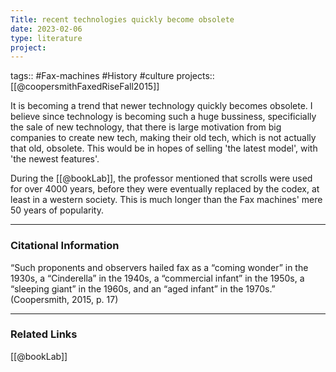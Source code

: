 ```yaml
---
Title: recent technologies quickly become obsolete
date: 2023-02-06
type: literature
project:
---
```

tags:: #Fax-machines #History #culture 
projects::[[@coopersmithFaxedRiseFall2015]]

It is becoming a trend that newer technology quickly becomes obsolete. I believe since technology is becoming such a huge bussiness, specificially the sale of new technology, that there is large motivation from big companies to create new tech, making their old tech, which is not actually that old, obsolete. This would be in hopes of selling 'the latest model', with 'the newest features'. 

During the [[@bookLab]], the professor mentioned that scrolls were used for over 4000 years, before they were eventually replaced by the codex, at least in a western society. This is much longer than the Fax machines' mere 50 years of popularity. 

---
### Citational Information

“Such proponents and observers hailed fax as a “coming wonder” in the 1930s, a “Cinderella” in the 1940s, a “commercial infant” in the 1950s, a “sleeping giant” in the 1960s, and an “aged infant” in the 1970s.” (Coopersmith, 2015, p. 17) 

---

### Related Links

[[@bookLab]]

